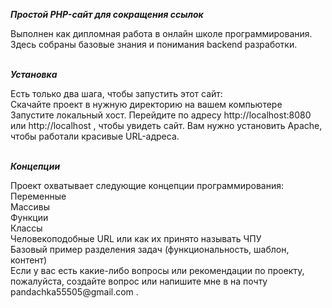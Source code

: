 <b><i>Простой PHP-сайт для сокращения ссылок</i></b><br>
<p>Выполнен как дипломная работа в онлайн школе программирования. Здесь собраны базовые знания и понимания backend разработки.</p><br>
<b><i>Установка</i></b><br>
<p>Есть только два шага, чтобы запустить этот сайт:<br>
Скачайте проект в нужную директорию на вашем компьютере
Запустите локальный хост. Перейдите по адресу http://localhost:8080 или http://localhost , чтобы увидеть сайт.
Вам нужно установить Apache, чтобы работали красивые URL-адреса.</p><br>
<b><i>Концепции</i></b><br>
<p>Проект охватывает следующие концепции программирования:<br>
Переменные<br>
Массивы<br>
Функции<br>
Классы<br>
Человекоподобные URL или как их принято называть ЧПУ<br>
Базовый пример разделения задач (функциональность, шаблон, контент)<br>
Если у вас есть какие-либо вопросы или рекомендации по проекту, пожалуйста, создайте вопрос или напишите мне в на почту pandachka55505@gmail.com .
